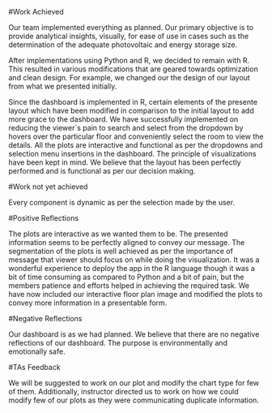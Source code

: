 #Work Achieved

Our team implemented everything as planned. Our primary objective is to provide analytical insights, visually, for ease of use in cases such as the determination of the adequate photovoltaic and energy storage size.

After implementations using Python and R, we decided to remain with R. This resulted in various modifications that are geared towards optimization and clean design. For example, we changed our the design of our layout from what we presented initially.

Since the dashboard is implemented in R, certain elements of the presente layout which have been modified in comparison to the initial layout to add more grace to the dashboard. We have successfully implemented on reducing the viewer`s pain to search and select from the dropdown by hovers over the particular floor and conveniently select the room to view the details. 
All the plots are interactive and functional as per the dropdowns and selection menu insertions in the dashboard. The principle of visualizations have been kept in mind. We believe that the layout has been perfectly performed and is functional as per our decision making. 

#Work not yet achieved

Every component is dynamic as per the selection made by the user.

#Positive Reflections

The plots are interactive as we wanted them to be. The presented information seems to be perfectly aligned to convey our message. The segmentation of the plots is well achieved as per the importance of message that viewer should focus on while doing the visualization. It was a wonderful experience to deploy the app in the R language though it was a bit of time consuming as compared to Python and a bit of pain, but the members patience and efforts helped in achieving the required task. We have now included our interactive floor plan image and modified the plots to convey more information in a presentable form. 

#Negative Reflections

Our dashboard is as we had planned. We believe that there are no negative reflections of our dashboard. The purpose is environmentally and emotionally safe.

#TAs Feedback

We will be suggested to work on our plot and modify the chart type for few of them. Additionally, instructor directed us to work on how we could modify few of our plots as they were communicating duplicate information.
